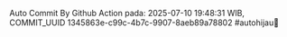 Auto Commit By Github Action pada: 2025-07-10 19:48:31 WIB, COMMIT_UUID 1345863e-c99c-4b7c-9907-8aeb89a78802 #autohijau🗿
